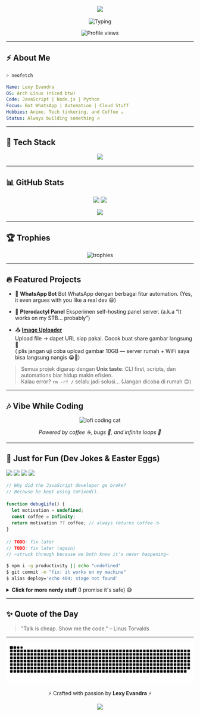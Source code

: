 <!-- Banner Header -->
<p align="center">
  <img src="https://capsule-render.vercel.app/api?type=waving&color=00f5ff&height=200&section=header&text=Welcome%20to%20Lexy's%20Hub&fontSize=40&fontColor=0d1117&animation=twinkling"/>
</p>

<p align="center">
  <img src="https://readme-typing-svg.demolab.com?font=Fira+Code&size=22&duration=2500&pause=800&color=00F5FF&center=true&vCenter=true&width=600&lines=Hello%2C+I'm+Lexy+Evandra;Code+%7C+Create+%7C+Deploy;Built+with+%E2%9D%A4%EF%B8%8F+and+Unix+vibes" alt="Typing" />
</p>

<p align="center">
  <img src="https://komarev.com/ghpvc/?username=lexx-project&style=flat-square&color=00f5ff" alt="Profile views" />
</p>

---

## ⚡ About Me
```zsh
> neofetch
```
```yaml
Name: Lexy Evandra
OS: Arch Linux (riced btw)
Code: JavaScript | Node.js | Python
Focus: Bot WhatsApp | Automation | Cloud Stuff
Hobbies: Anime, Tech tinkering, and Coffee ☕
Status: Always building something 🔥
```

---

## 🚀 Tech Stack
<p align="center">
  <img src="https://skillicons.dev/icons?i=js,nodejs,express,react,html,css,tailwind,git,github,linux,docker,mysql,mongodb,vscode" />
</p>

---

## 📊 GitHub Stats
<p align="center">
  <img src="https://github-readme-stats.vercel.app/api?username=lexx-project&show_icons=true&theme=tokyonight&hide_border=true" height="165"/>
  <img src="https://github-readme-stats.vercel.app/api/top-langs/?username=lexx-project&layout=compact&theme=tokyonight&hide_border=true" height="165"/>
</p>
<p align="center">
  <img src="https://streak-stats.demolab.com?user=lexx-project&theme=tokyonight&hide_border=true" height="165"/>
</p>

---

## 🏆 Trophies
<p align="center">
  <img src="https://github-profile-trophy.vercel.app/?username=lexx-project&theme=onedark&no-bg=true&no-frame=true&column=6" alt="trophies"/>
</p>

---

## 🔥 Featured Projects

- 🤖 **WhatsApp Bot**
  Bot WhatsApp dengan berbagai fitur automation. (Yes, it even argues with you like a real dev 😆)

- 🐧 **Pterodactyl Panel** 
  Eksperimen self-hosting panel server. (a.k.a “It works on my STB… probably”)

- 📤 [**Image Uploader**](https://upload.lexxganz.my.id)  
  Upload file → dapet URL siap pakai. Cocok buat share gambar langsung 🚀  
   ( plis jangan uji coba upload gambar 10GB — server rumah + WiFi saya bisa langsung nangis 😭🙏)

> Semua projek digarap dengan **Unix taste**: CLI first, scripts, dan automations biar hidup makin efisien.  
> Kalau error? `rm -rf /` selalu jadi solusi… (Jangan dicoba di rumah 🙃)

---

## 🎶 Vibe While Coding
<p align="center">
  <img src="https://media.giphy.com/media/Ll22OhMLAlVDb8UQWe/giphy.gif" width="500" alt="lofi coding cat"/>
</p>

<p align="center">
  <i>Powered by coffee ☕, bugs 🐞, and infinite loops 🔁</i>
</p>

---

## 🧪 Just for Fun (Dev Jokes & Easter Eggs)

<p>
  <img src="https://img.shields.io/badge/status-undefined-00f5ff?style=for-the-badge&labelColor=0d1117" />
  <img src="https://img.shields.io/badge/bug_count-NaN-ff79c6?style=for-the-badge&labelColor=0d1117" />
  <img src="https://img.shields.io/badge/coffee-OVERFLOW-ffaa00?style=for-the-badge&labelColor=0d1117" />
  <img src="https://img.shields.io/badge/works_on-my_machine-50fa7b?style=for-the-badge&labelColor=0d1117" />
</p>

```js
// Why did the JavaScript developer go broke?
// Because he kept using toFixed().

function debugLife() {
  let motivation = undefined;
  const coffee = Infinity;
  return motivation ?? coffee; // always returns coffee ☕
}

// TODO: fix later
// TODO: fix later (again)
// ~struck through because we both know it's never happening~
```

```bash
$ npm i -g productivity || echo "undefined"
$ git commit -m "fix: it works on my machine"
$ alias deploy='echo 404: stage not found'
```

<details>
  <summary><b>Click for more nerdy stuff</b> (I promise it's safe) 😅</summary>

```python
try:
    ship_code()
except WorksOnMyMachineError:
    print("it works on my machine™")
```

```txt
StackOverflowError: when you search your own answer and upvote it.
```

```c
// A programmer had a problem.
// He decided to use regex.
// Now he has two problems.
```
</details>

---

## ✨ Quote of the Day
> "Talk is cheap. Show me the code." – Linus Torvalds

---

<p align="center">
  <img src="https://raw.githubusercontent.com/Platane/snk/output/github-contribution-grid-snake-dark.svg" alt="Snake animation" />
</p>

<p align="center">⚡ Crafted with passion by <b>Lexy Evandra</b> ⚡</p>

<p align="center">
  <img src="https://capsule-render.vercel.app/api?type=waving&color=00f5ff&height=120&section=footer"/>
</p>
